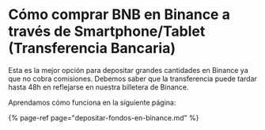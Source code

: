 # Cómo comprar BNB en Binance a través de Smartphone/Tablet \(Transferencia Bancaria\)

Esta es la mejor opción para depositar grandes cantidades en Binance ya que no cobra comisiones. Debemos saber que la transferencia puede tardar hasta 48h en reflejarse en nuestra billetera de Binance.  


Aprendamos cómo funciona en la siguiente página:

{% page-ref page="depositar-fondos-en-binance.md" %}





